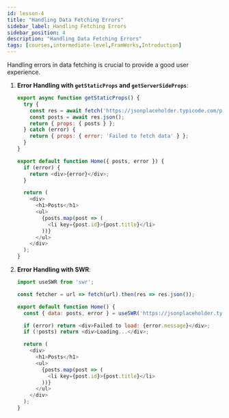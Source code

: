 ```yaml
---
id: lesson-4
title: "Handling Data Fetching Errors"
sidebar_label: Handling Fetching Errors
sidebar_position: 4
description: "Handling Data Fetching Errors"
tags: [courses,intermediate-level,FramWorks,Introduction]
---
```

 

Handling errors in data fetching is crucial to provide a good user experience.

1. **Error Handling with `getStaticProps` and `getServerSideProps`**:
   ```javascript
   export async function getStaticProps() {
     try {
       const res = await fetch('https://jsonplaceholder.typicode.com/posts');
       const posts = await res.json();
       return { props: { posts } };
     } catch (error) {
       return { props: { error: 'Failed to fetch data' } };
     }
   }

   export default function Home({ posts, error }) {
     if (error) {
       return <div>{error}</div>;
     }

     return (
       <div>
         <h1>Posts</h1>
         <ul>
           {posts.map(post => (
             <li key={post.id}>{post.title}</li>
           ))}
         </ul>
       </div>
     );
   }
   ```

2. **Error Handling with SWR**:
   ```javascript
   import useSWR from 'swr';

   const fetcher = url => fetch(url).then(res => res.json());

   export default function Home() {
     const { data: posts, error } = useSWR('https://jsonplaceholder.typicode.com/posts', fetcher);

     if (error) return <div>Failed to load: {error.message}</div>;
     if (!posts) return <div>Loading...</div>;

     return (
       <div>
         <h1>Posts</h1>
         <ul>
           {posts.map(post => (
             <li key={post.id}>{post.title}</li>
           ))}
         </ul>
       </div>
     );
   }
   ``` 